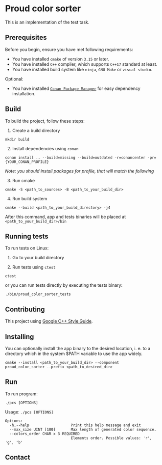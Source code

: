 # Proud color sorter

This is an implementation of the test task.

## Prerequisites

Before you begin, ensure you have met following requirements:

* You have installed `cmake` of version `3.15` or later.
* You have installed `C++` compiler, which supports `C++17` standard at least.
* You have installed build system like `ninja`, `GNU Make` or `visual studio`.

Optional:
* You have installed [`Conan Package Manager`](https://docs.conan.io/en/latest/) for easy dependency installation.

## Build

To build the project, follow these steps:

1. Create a build directory
```shell
mkdir build
```
2. Install dependencies using `conan`
```shell
conan install .. --build=missing --build=outdated -r=conancenter -pr={YOUR_CONAN_PROFILE}
```
<i>Note: you should install packages for profile, that will match the following</i>

3. Run cmake
```shell
cmake -S <path_to_sources> -B <path_to_your_build_dir>
```

4. Run build system
```shell
cmake --build <path_to_your_build_directory> -j4
```

After this command, app and tests binaries will be placed at `<path_to_your_build_dir>/bin`<br>

## Running tests

To run tests on Linux:
1. Go to your build directory

2. Run tests using `ctest`
```shell
ctest
```

or you can run tests directly by executing the tests binary:
```shell
./bin/proud_color_sorter_tests
```

## Contributing

This project using [Google C++ Style Guide](https://google.github.io/styleguide/cppguide.html). 

## Installing

You can optionally install the app binary to the desired location, i. e. to a directory which in the system $PATH variable to use the app widely.
```shell
cmake --install <path_to_your_build_dir> --component proud_color_sorter --prefix <path_to_desired_dir>
```

## Run

To run program:
```shell
./pcs [OPTIONS]
```

Usage: `./pcs [OPTIONS]`
```
Options:
  -h,--help                   Print this help message and exit
  --max_size UINT [100]       Max length of generated color sequence.
  --colors_order CHAR x 3 REQUIRED
                              Elements order. Possible values: 'r', 'g', 'b'

```

## Contact
